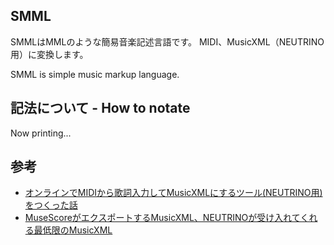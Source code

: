 ## SMML
SMMLはMMLのような簡易音楽記述言語です。
MIDI、MusicXML（NEUTRINO用）に変換します。

SMML is simple music markup language. 

## 記法について - How to notate
Now printing...

## 参考
- [オンラインでMIDIから歌詞入力してMusicXMLにするツール(NEUTRINO用)をつくった話](https://note.com/romot/n/nf3a7346bfa02)
- [MuseScoreがエクスポートするMusicXML、NEUTRINOが受け入れてくれる最低限のMusicXML](https://neutrino.tnantoka.com/entry/2020/03/05/230611)